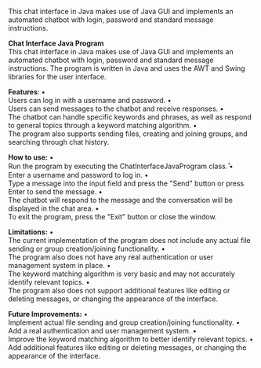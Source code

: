 
This chat interface in Java makes use of Java GUI and implements an automated chatbot with login, password and standard message instructions.

**Chat Interface Java Program**<br> 
This chat interface in Java makes use of Java GUI and implements an automated chatbot with login, password and standard message instructions. The program is written in Java and uses the AWT and Swing libraries for the user interface.

**Features**: 
• <br> Users can log in with a username and password.
• <br> Users can send messages to the chatbot and receive responses.
• <br> The chatbot can handle specific keywords and phrases, as well as respond to general topics through a keyword matching algorithm.
• <br> The program also supports sending files, creating and joining groups, and searching through chat history.

**How to use:**
• <br> Run the program by executing the ChatInterfaceJavaProgram class.
̐• <br> Enter a username and password to log in.
• <br> Type a message into the input field and press the "Send" button or press Enter to send the message.
• <br> The chatbot will respond to the message and the conversation will be displayed in the chat area.
• <br> To exit the program, press the "Exit" button or close the window.

**Limitations:**
• <br> The current implementation of the program does not include any actual file sending or group creation/joining functionality.
• <br> The program also does not have any real authentication or user management system in place.
• <br> The keyword matching algorithm is very basic and may not accurately identify relevant topics.
• <br> The program also does not support additional features like editing or deleting messages, or changing the appearance of the interface.

**Future Improvements:**
• <br> Implement actual file sending and group creation/joining functionality.
• <br> Add a real authentication and user management system.
• <br> Improve the keyword matching algorithm to better identify relevant topics.
• <br> Add additional features like editing or deleting messages, or changing the appearance of the interface.

